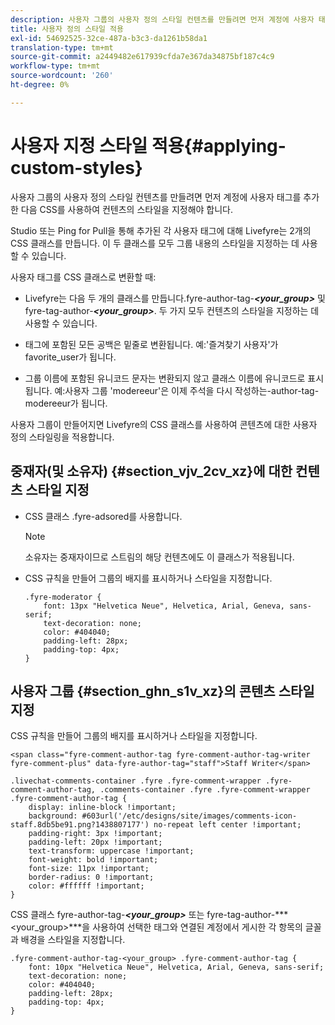```yaml
---
description: 사용자 그룹의 사용자 정의 스타일 컨텐츠를 만들려면 먼저 계정에 사용자 태그를 추가한 다음 CSS를 사용하여 컨텐츠의 스타일을 지정해야 합니다.
title: 사용자 정의 스타일 적용
exl-id: 54692525-32ce-487a-b3c3-da1261b58da1
translation-type: tm+mt
source-git-commit: a2449482e617939cfda7e367da34875bf187c4c9
workflow-type: tm+mt
source-wordcount: '260'
ht-degree: 0%

---
```


# 사용자 지정 스타일 적용{#applying-custom-styles}

사용자 그룹의 사용자 정의 스타일 컨텐츠를 만들려면 먼저 계정에 사용자 태그를 추가한 다음 CSS를 사용하여 컨텐츠의 스타일을 지정해야 합니다.

Studio 또는 Ping for Pull을 통해 추가된 각 사용자 태그에 대해 Livefyre는 2개의 CSS 클래스를 만듭니다. 이 두 클래스를 모두 그룹 내용의 스타일을 지정하는 데 사용할 수 있습니다.

사용자 태그를 CSS 클래스로 변환할 때:

* Livefyre는 다음 두 개의 클래스를 만듭니다.fyre-author-tag-***&lt;your_group>*** 및 fyre-tag-author-***&lt;your_group>***. 두 가지 모두 컨텐츠의 스타일을 지정하는 데 사용할 수 있습니다.

* 태그에 포함된 모든 공백은 밑줄로 변환됩니다. 예:&#39;즐겨찾기 사용자&#39;가 favorite_user가 됩니다.
* 그룹 이름에 포함된 유니코드 문자는 변환되지 않고 클래스 이름에 유니코드로 표시됩니다. 예:사용자 그룹 &#39;modereeur&#39;은 이제 주석을 다시 작성하는-author-tag-modereeur가 됩니다.

사용자 그룹이 만들어지면 Livefyre의 CSS 클래스를 사용하여 콘텐츠에 대한 사용자 정의 스타일링을 적용합니다.

## 중재자(및 소유자) {#section_vjv_2cv_xz}에 대한 컨텐츠 스타일 지정

* CSS 클래스 .fyre-adsored를 사용합니다.

   >[!NOTE]
   >
   >소유자는 중재자이므로 스트림의 해당 컨텐츠에도 이 클래스가 적용됩니다.

* CSS 규칙을 만들어 그룹의 배지를 표시하거나 스타일을 지정합니다.

   ```
   .fyre-moderator { 
       font: 13px "Helvetica Neue", Helvetica, Arial, Geneva, sans-serif; 
       text-decoration: none; 
       color: #404040; 
       padding-left: 28px; 
       padding-top: 4px; 
   }
   ```

## 사용자 그룹 {#section_ghn_s1v_xz}의 콘텐츠 스타일 지정

CSS 규칙을 만들어 그룹의 배지를 표시하거나 스타일을 지정합니다.

```
<span class="fyre-comment-author-tag fyre-comment-author-tag-writer fyre-comment-plus" data-fyre-author-tag="staff">Staff Writer</span>
```

```
.livechat-comments-container .fyre .fyre-comment-wrapper .fyre-comment-author-tag, .comments-container .fyre .fyre-comment-wrapper .fyre-comment-author-tag { 
    display: inline-block !important; 
    background: #603url('/etc/designs/site/images/comments-icon-staff.8db5be91.png?1438807177') no-repeat left center !important; 
    padding-right: 3px !important; 
    padding-left: 20px !important; 
    text-transform: uppercase !important; 
    font-weight: bold !important; 
    font-size: 11px !important; 
    border-radius: 0 !important; 
    color: #ffffff !important; 
}
```

CSS 클래스 fyre-author-tag-***&lt;your_group>*** 또는 fyre-tag-author-***&lt;your_group>***을 사용하여 선택한 태그와 연결된 계정에서 게시한 각 항목의 글꼴과 배경을 스타일을 지정합니다.

```
.fyre-comment-author-tag-<your_group> .fyre-comment-author-tag { 
    font: 10px "Helvetica Neue", Helvetica, Arial, Geneva, sans-serif; 
    text-decoration: none; 
    color: #404040; 
    padding-left: 28px; 
    padding-top: 4px; 
}
```
